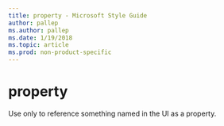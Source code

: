 ```yaml
---
title: property - Microsoft Style Guide
author: pallep
ms.author: pallep
ms.date: 1/19/2018
ms.topic: article
ms.prod: non-product-specific
---
```


# property

Use only to reference something named in the UI as a property. 
